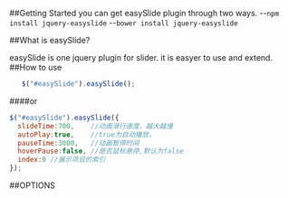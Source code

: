 ##Getting Started
you can get easySlide plugin through two ways.
--`npm install jquery-easyslide`
--`bower install jquery-easyslide`

##What is easySlide?

easySlide is one jquery plugin for slider. it is easyer to use and extend.
##How to use
```javascript
   $("#easySlide").easySlide();
```

####or 
```javascript
$("#easySlide").easySlide({
  slideTime:700,	//动画滑行速度，越大越慢
  autoPlay:true,	//true为自动播放，
  pauseTime:3000,	//动画暂停时间
  hoverPause:false, //是否鼠标悬停,默认为false
  index:0 //展示项目的索引
});
```
##OPTIONS
